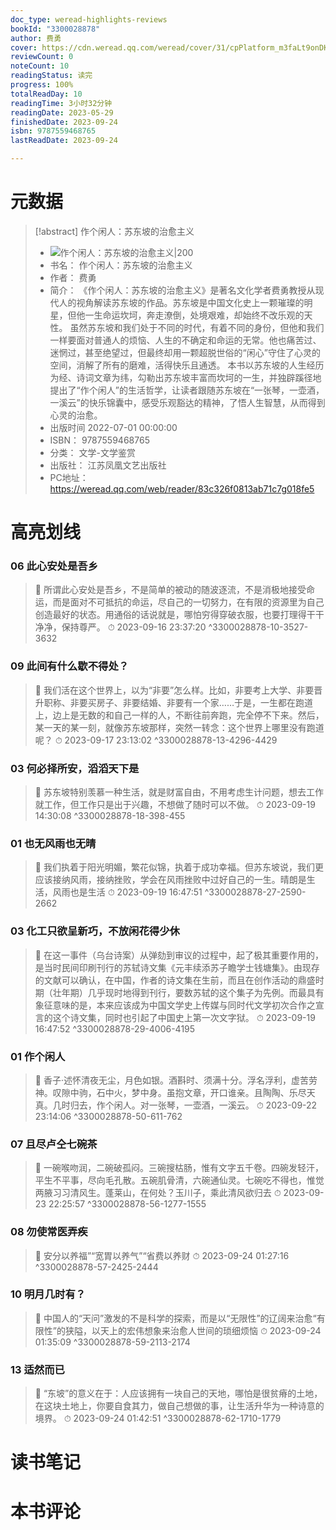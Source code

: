 ```yaml
---
doc_type: weread-highlights-reviews
bookId: "3300028878"
author: 费勇
cover: https://cdn.weread.qq.com/weread/cover/31/cpPlatform_m3faLt9onDKm8R3cfBzDYB/t7_cpPlatform_m3faLt9onDKm8R3cfBzDYB.jpg
reviewCount: 0
noteCount: 10
readingStatus: 读完
progress: 100%
totalReadDay: 10
readingTime: 3小时32分钟
readingDate: 2023-05-29
finishedDate: 2023-09-24
isbn: 9787559468765
lastReadDate: 2023-09-24

---
```

# 元数据
> [!abstract] 作个闲人：苏东坡的治愈主义
> - ![ 作个闲人：苏东坡的治愈主义|200](https://cdn.weread.qq.com/weread/cover/31/cpPlatform_m3faLt9onDKm8R3cfBzDYB/t7_cpPlatform_m3faLt9onDKm8R3cfBzDYB.jpg)
> - 书名： 作个闲人：苏东坡的治愈主义
> - 作者： 费勇
> - 简介： 《作个闲人：苏东坡的治愈主义》是著名文化学者费勇教授从现代人的视角解读苏东坡的作品。苏东坡是中国文化史上一颗璀璨的明星，但他一生命运坎坷，奔走潦倒，处境艰难，却始终不改乐观的天性。
虽然苏东坡和我们处于不同的时代，有着不同的身份，但他和我们一样要面对普通人的烦恼、人生的不确定和命运的无常。他也痛苦过、迷惘过，甚至绝望过，但最终却用一颗超脱世俗的“闲心”守住了心灵的空间，消解了所有的磨难，活得快乐且通透。
本书以苏东坡的人生经历为经、诗词文章为纬，勾勒出苏东坡丰富而坎坷的一生，并独辟蹊径地提出了“作个闲人”的生活哲学，让读者跟随苏东坡在“一张琴，一壶酒，一溪云”的快乐锦囊中，感受乐观豁达的精神，了悟人生智慧，从而得到心灵的治愈。
> - 出版时间 2022-07-01 00:00:00
> - ISBN： 9787559468765
> - 分类： 文学-文学鉴赏
> - 出版社： 江苏凤凰文艺出版社
> - PC地址：https://weread.qq.com/web/reader/83c326f0813ab71c7g018fe5

# 高亮划线

### 06 此心安处是吾乡

> 📌 所谓此心安处是吾乡，不是简单的被动的随波逐流，不是消极地接受命运，而是面对不可抵抗的命运，尽自己的一切努力，在有限的资源里为自己创造最好的状态。用通俗的话说就是，哪怕穷得穿破衣服，也要打理得干干净净，保持尊严。 
> ⏱ 2023-09-16 23:37:20 ^3300028878-10-3527-3632

### 09 此间有什么歇不得处？

> 📌 我们活在这个世界上，以为“非要”怎么样。比如，非要考上大学、非要晋升职称、非要买房子、非要结婚、非要有一个家……于是，一生都在跑道上，边上是无数的和自己一样的人，不断往前奔跑，完全停不下来。然后，某一天的某一刻，就像苏东坡那样，突然一转念：这个世界上哪里没有跑道呢？ 
> ⏱ 2023-09-17 23:13:02 ^3300028878-13-4296-4429

### 03 何必择所安，滔滔天下是

> 📌 苏东坡特别羡慕一种生活，就是财富自由，不用考虑生计问题，想去工作就工作，但工作只是出于兴趣，不想做了随时可以不做。 
> ⏱ 2023-09-19 14:30:08 ^3300028878-18-398-455

### 01 也无风雨也无晴

> 📌 我们执着于阳光明媚，繁花似锦，执着于成功幸福。但苏东坡说，我们更应该接纳风雨，接纳挫败，学会在风雨挫败中过好自己的一生。晴朗是生活，风雨也是生活 
> ⏱ 2023-09-19 16:47:51 ^3300028878-27-2590-2662

### 03 化工只欲呈新巧，不放闲花得少休

> 📌 在这一事件（乌台诗案）从弹劾到审议的过程中，起了极其重要作用的，是当时民间印刷刊行的苏轼诗文集《元丰续添苏子瞻学士钱塘集》。由现存的文献可以确认，在中国，作者的诗文集在生前，而且在创作活动的鼎盛时期（壮年期）几乎现时地得到刊行，要数苏轼的这个集子为先例。而最具有象征意味的是，本来应该成为中国文学史上传媒与同时代文学初次合作之宣言的这个诗文集，同时也引起了中国史上第一次文字狱。 
> ⏱ 2023-09-19 16:47:52 ^3300028878-29-4006-4195

### 01 作个闲人

> 📌 香子·述怀清夜无尘，月色如银。酒斟时、须满十分。浮名浮利，虚苦劳神。叹隙中驹，石中火，梦中身。虽抱文章，开口谁亲。且陶陶、乐尽天真。几时归去，作个闲人。对一张琴，一壶酒，一溪云。 
> ⏱ 2023-09-22 23:14:06 ^3300028878-50-611-762

### 07 且尽卢仝七碗茶

> 📌 一碗喉吻润，二碗破孤闷。三碗搜枯肠，惟有文字五千卷。四碗发轻汗，平生不平事，尽向毛孔散。五碗肌骨清，六碗通仙灵。七碗吃不得也，惟觉两腋习习清风生。蓬莱山，在何处？玉川子，乘此清风欲归去 
> ⏱ 2023-09-23 22:25:57 ^3300028878-56-1277-1555

### 08 勿使常医弄疾

> 📌 安分以养福”“宽胃以养气”“省费以养财 
> ⏱ 2023-09-24 01:27:16 ^3300028878-57-2425-2444

### 10 明月几时有？

> 📌 中国人的“天问”激发的不是科学的探索，而是以“无限性”的辽阔来治愈“有限性”的狭隘，以天上的宏伟想象来治愈人世间的琐细烦恼 
> ⏱ 2023-09-24 01:35:09 ^3300028878-59-2113-2174

### 13 适然而已

> 📌 “东坡”的意义在于：人应该拥有一块自己的天地，哪怕是很贫瘠的土地，在这块土地上，你要自食其力，做自己想做的事，让生活升华为一种诗意的境界。 
> ⏱ 2023-09-24 01:42:51 ^3300028878-62-1710-1779

# 读书笔记

# 本书评论
